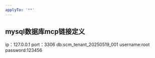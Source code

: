 ```yaml
---
applyTo: '**'
---
```


## mysql数据库mcp链接定义
ip：127.0.0.1
port：3306
db:scm_tenant_20250519_001
username:root
password:123456
